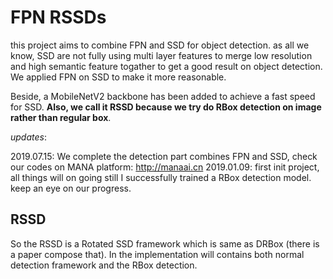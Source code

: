 # FPN RSSDs

this project aims to combine FPN and SSD for object detection. as all we know, SSD are not fully
using multi layer features to merge low resolution and high semantic feature togather to get a good
result on object detection. We applied FPN on SSD to make it more reasonable.

Beside, a MobileNetV2 backbone has been added to achieve a fast speed for SSD. **Also, we call it
RSSD because we try do RBox detection on image rather than regular box**.

*updates*:

2019.07.15: We complete the detection part combines FPN and SSD, check our codes on MANA platform: http://manaai.cn
2019.01.09: first init project, all things will on going still I successfully trained a RBox detection model. keep an eye on our progress.


## RSSD

So the RSSD is a Rotated SSD framework which is same as DRBox (there is a paper compose that). In the implementation will contains both normal detection framework and the RBox detection.
